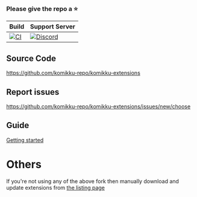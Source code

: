 ### Please give the repo a :star:

| Build | Support Server |
|-------|---------|
| [![CI](https://github.com/komikku-repo/komikku-extensions/actions/workflows/build_push.yml/badge.svg)](https://github.com/komikku-repo/komikku-extensions/actions/workflows/build_push.yml) | [![Discord](https://img.shields.io/discord/1242381704459452488?label=discord&labelColor=7289da&color=2c2f33&style=flat)](https://discord.gg/85jB7V5AJR) |

## Source Code

https://github.com/komikku-repo/komikku-extensions

## Report issues

https://github.com/komikku-repo/komikku-extensions/issues/new/choose

## Guide

[Getting started](https://komikku-repo.github.io/docs/guides/getting-started#adding-the-extension-repo)

# Others
If you're not using any of the above fork then manually download and update extensions from [the listing page](https://komikku-repo.github.io/extensions/)
